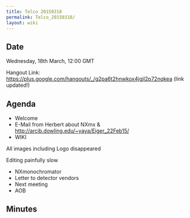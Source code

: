 ```yaml
---
title: Telco 20150318
permalink: Telco_20150318/
layout: wiki
---
```


Date
----

Wednesday, 18th March, 12:00 GMT

Hangout Link:
<https://plus.google.com/hangouts/_/g2pa6t2hnwkox4jgjl2p72nqkea> (link
updated!)

Agenda
------

-   Welcome
-   E-Mail from Herbert about NXmx &
    <http://arcib.dowling.edu/~yaya/Eiger_22Feb15/>
-   WIKI

  
  
All images including Logo disappeared

Editing painfully slow

-   NXmonochromator
-   Letter to detector vendors
-   Next meeting
-   AOB

Minutes
-------

